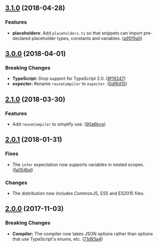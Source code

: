 <a name="3.1.0"></a>
## [3.1.0](https://github.com/cartant/ts-snippet/compare/v3.0.0...v3.1.0) (2018-04-28)

### Features

* **placeholders**: Add `placeholders.ts` so that snippets can import pre-declared placeholder types, constants and variables. ([a95f9a0](https://github.com/cartant/ts-snippet/commit/a95f9a0))

<a name="3.0.0"></a>
## [3.0.0](https://github.com/cartant/ts-snippet/compare/v2.1.0...v3.0.0) (2018-04-01)

### Breaking Changes

* **TypeScript:** Drop support for TypeScript 2.0. ([8f19247](https://github.com/cartant/ts-snippet/commit/8f19247))
* **expecter:** Rename `reuseCompiler` to `expecter`. ([0df6415](https://github.com/cartant/ts-snippet/commit/0df6415))

<a name="2.1.0"></a>
## [2.1.0](https://github.com/cartant/ts-snippet/compare/v2.0.1...v2.1.0) (2018-03-30)

### Features

* Add `reuseCompiler` to simplify use. ([90a6bce](https://github.com/cartant/ts-snippet/commit/90a6bce))

<a name="2.0.1"></a>
## [2.0.1](https://github.com/cartant/ts-snippet/compare/v2.0.0...v2.0.1) (2018-01-31)

### Fixes

* The `infer` expectation now supports variables in nested scopes. ([fa054bd](https://github.com/cartant/ts-snippet/commit/fa054bd))

### Changes

* The distribution now includes CommonJS, ES5 and ES2015 files.

<a name="2.0.0"></a>
## [2.0.0](https://github.com/cartant/ts-snippet/compare/v1.0.2...v2.0.0) (2017-11-03)

### Breaking Changes

* **Compiler:** The compiler now takes JSON options rather than options that use TypeScript's enums, etc. ([71d93a4](https://github.com/cartant/ts-snippet/commit/71d93a4))
